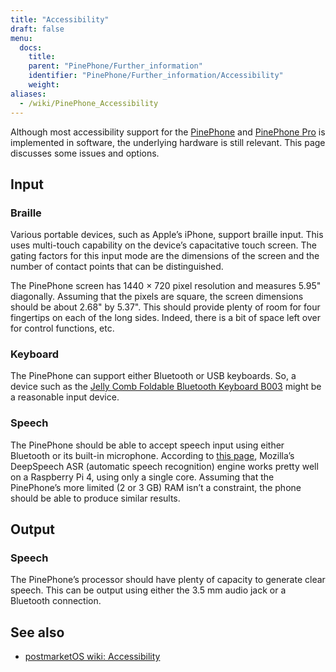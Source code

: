 ```yaml
---
title: "Accessibility"
draft: false
menu:
  docs:
    title:
    parent: "PinePhone/Further_information"
    identifier: "PinePhone/Further_information/Accessibility"
    weight:
aliases:
  - /wiki/PinePhone_Accessibility
---
```


Although most accessibility support for the [PinePhone](/documentation/PinePhone) and [PinePhone Pro](/documentation/PinePhone_Pro) is implemented in software, the underlying hardware is still relevant. This page discusses some issues and options.

## Input

### Braille

Various portable devices, such as Apple’s iPhone, support braille input.
This uses multi-touch capability on the device’s capacitative touch screen.
The gating factors for this input mode are the dimensions of the screen
and the number of contact points that can be distinguished.

The PinePhone screen has 1440 × 720 pixel resolution and measures 5.95" diagonally.
Assuming that the pixels are square, the screen dimensions should be about 2.68" by 5.37".
This should provide plenty of room for four fingertips on each of the long sides.
Indeed, there is a bit of space left over for control functions, etc.

### Keyboard

The PinePhone can support either Bluetooth or USB keyboards.
So, a device such as the
[Jelly Comb Foldable Bluetooth Keyboard B003](https://www.jellycomb.com/Foldable-Bluetooth-Keyboard-B003-p798959.html)
might be a reasonable input device.

### Speech

The PinePhone should be able to accept speech input using either Bluetooth or its built-in microphone.
According to
[this page](https://www.seeedstudio.com/blog/2020/01/23/offline-speech-recognition-on-raspberry-pi-4-with-respeaker),
Mozilla’s DeepSpeech ASR (automatic speech recognition) engine works pretty well on a Raspberry Pi 4,
using only a single core.
Assuming that the PinePhone’s more limited (2 or 3 GB) RAM isn’t a constraint,
the phone should be able to produce similar results.

## Output

### Speech

The PinePhone’s processor should have plenty of capacity to generate clear speech.
This can be output using either the 3.5 mm audio jack or a Bluetooth connection.

## See also

* [postmarketOS wiki: Accessibility](https://wiki.postmarketos.org/wiki/Accessibility)
